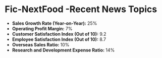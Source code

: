 # Fic-NextFood -Recent News Topics

- **Sales Growth Rate (Year-on-Year):** 25%
- **Operating Profit Margin:** 7%
- **Customer Satisfaction Index (Out of 10):** 9.2
- **Employee Satisfaction Index (Out of 10):** 8.7
- **Overseas Sales Ratio:** 10%
- **Research and Development Expense Ratio:** 14%
